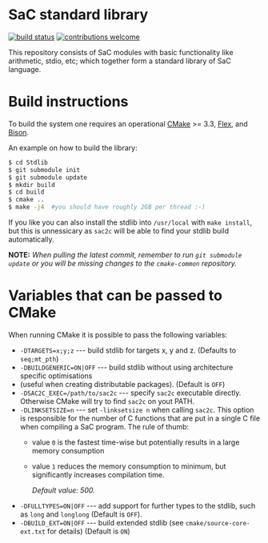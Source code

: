 SaC standard library
====================


[![build status](https://travis-ci.org/SacBase/Stdlib.svg?branch=master)](https://travis-ci.org/SacBase/Stdlib) [![contributions welcome](https://img.shields.io/badge/contributions-welcome-brightgreen.svg)](https://github.com/SacBase/Stdlib/issues)

This repository consists of SaC modules with basic functionality like
arithmetic, stdio, etc; which together form a standard library of SaC
language.

Build instructions
==================

To build the system one requires an operational [CMake](https://cmake.org/) >= 3.3,
[Flex](http://flex.sourceforge.net/), and [Bison](https://www.gnu.org/software/bison/).

An example on how to build the library:
```bash
$ cd Stdlib
$ git submodule init
$ git submodule update
$ mkdir build
$ cd build
$ cmake ..
$ make -j4  #you should have roughly 2GB per thread :-)
```

If you like you can also install the stdlib into `/usr/local` with `make
install`, but this is unnessicary as `sac2c` will be able to find your stdlib
build automatically.

**NOTE:** *When pulling the latest commit, remember to run `git submodule
update` or you will be missing changes to the `cmake-common` repository.*

Variables that can be passed to CMake
=========================================

When running CMake it is possible to pass the following variables:
  * `-DTARGETS=x;y;z` --- build stdlib for targets x, y and z. (Defaults to `seq;mt_pth`)
  * `-DBUILDGENERIC=ON|OFF` --- build stdlib without using architecture specific optimisations
  * (useful when creating distributable packages). (Default is `OFF`)
  * `-DSAC2C_EXEC=/path/to/sac2c` --- specify `sac2c` executable directly. Otherwise CMake will
    try to find `sac2c` on yout PATH.
  * `-DLINKSETSIZE=n` --- set `-linksetsize n` when calling `sac2c`.  This option is responsible
    for the number of C functions that are put in a single C file when compiling a SaC program.
    The rule of thumb:
    * value `0` is the fastest time-wise but potentially results in a large memory consumption
    * value `1` reduces the memory consumption to minimum, but significantly increases compilation time.
    
      *Default value: 500.*
  * `-DFULLTYPES=ON|OFF` --- add support for further types to the stdlib, such as `long` and
    `longlong` (Default is `OFF`).
  * `-DBUILD_EXT=ON|OFF` --- build extended stdlib (see
    `cmake/source-core-ext.txt` for details) (Default is `ON`)
